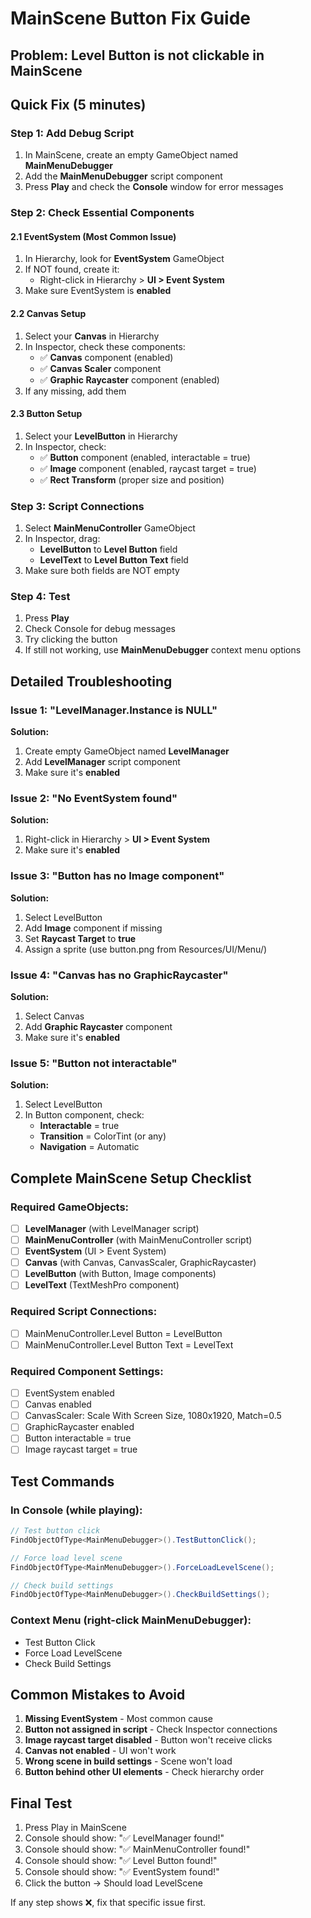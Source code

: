 # MainScene Button Fix Guide

## Problem: Level Button is not clickable in MainScene

## Quick Fix (5 minutes)

### Step 1: Add Debug Script
1. In MainScene, create an empty GameObject named **MainMenuDebugger**
2. Add the **MainMenuDebugger** script component
3. Press **Play** and check the **Console** window for error messages

### Step 2: Check Essential Components

#### 2.1 EventSystem (Most Common Issue)
1. In Hierarchy, look for **EventSystem** GameObject
2. If NOT found, create it:
   - Right-click in Hierarchy > **UI > Event System**
3. Make sure EventSystem is **enabled**

#### 2.2 Canvas Setup
1. Select your **Canvas** in Hierarchy
2. In Inspector, check these components:
   - ✅ **Canvas** component (enabled)
   - ✅ **Canvas Scaler** component
   - ✅ **Graphic Raycaster** component (enabled)
3. If any missing, add them

#### 2.3 Button Setup
1. Select your **LevelButton** in Hierarchy
2. In Inspector, check:
   - ✅ **Button** component (enabled, interactable = true)
   - ✅ **Image** component (enabled, raycast target = true)
   - ✅ **Rect Transform** (proper size and position)

### Step 3: Script Connections
1. Select **MainMenuController** GameObject
2. In Inspector, drag:
   - **LevelButton** to **Level Button** field
   - **LevelText** to **Level Button Text** field
3. Make sure both fields are NOT empty

### Step 4: Test
1. Press **Play**
2. Check Console for debug messages
3. Try clicking the button
4. If still not working, use **MainMenuDebugger** context menu options

## Detailed Troubleshooting

### Issue 1: "LevelManager.Instance is NULL"
**Solution:**
1. Create empty GameObject named **LevelManager**
2. Add **LevelManager** script component
3. Make sure it's **enabled**

### Issue 2: "No EventSystem found"
**Solution:**
1. Right-click in Hierarchy > **UI > Event System**
2. Make sure it's **enabled**

### Issue 3: "Button has no Image component"
**Solution:**
1. Select LevelButton
2. Add **Image** component if missing
3. Set **Raycast Target** to **true**
4. Assign a sprite (use button.png from Resources/UI/Menu/)

### Issue 4: "Canvas has no GraphicRaycaster"
**Solution:**
1. Select Canvas
2. Add **Graphic Raycaster** component
3. Make sure it's **enabled**

### Issue 5: "Button not interactable"
**Solution:**
1. Select LevelButton
2. In Button component, check:
   - **Interactable** = true
   - **Transition** = ColorTint (or any)
   - **Navigation** = Automatic

## Complete MainScene Setup Checklist

### Required GameObjects:
- [ ] **LevelManager** (with LevelManager script)
- [ ] **MainMenuController** (with MainMenuController script)
- [ ] **EventSystem** (UI > Event System)
- [ ] **Canvas** (with Canvas, CanvasScaler, GraphicRaycaster)
- [ ] **LevelButton** (with Button, Image components)
- [ ] **LevelText** (TextMeshPro component)

### Required Script Connections:
- [ ] MainMenuController.Level Button = LevelButton
- [ ] MainMenuController.Level Button Text = LevelText

### Required Component Settings:
- [ ] EventSystem enabled
- [ ] Canvas enabled
- [ ] CanvasScaler: Scale With Screen Size, 1080x1920, Match=0.5
- [ ] GraphicRaycaster enabled
- [ ] Button interactable = true
- [ ] Image raycast target = true

## Test Commands

### In Console (while playing):
```csharp
// Test button click
FindObjectOfType<MainMenuDebugger>().TestButtonClick();

// Force load level scene
FindObjectOfType<MainMenuDebugger>().ForceLoadLevelScene();

// Check build settings
FindObjectOfType<MainMenuDebugger>().CheckBuildSettings();
```

### Context Menu (right-click MainMenuDebugger):
- Test Button Click
- Force Load LevelScene
- Check Build Settings

## Common Mistakes to Avoid

1. **Missing EventSystem** - Most common cause
2. **Button not assigned in script** - Check Inspector connections
3. **Image raycast target disabled** - Button won't receive clicks
4. **Canvas not enabled** - UI won't work
5. **Wrong scene in build settings** - Scene won't load
6. **Button behind other UI elements** - Check hierarchy order

## Final Test
1. Press Play in MainScene
2. Console should show: "✅ LevelManager found!"
3. Console should show: "✅ MainMenuController found!"
4. Console should show: "✅ Level Button found!"
5. Console should show: "✅ EventSystem found!"
6. Click the button → Should load LevelScene

If any step shows ❌, fix that specific issue first. 